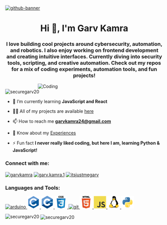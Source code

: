 <a href="https://ibb.co/KK2gkfs">
  <img align="center" width="1920"  src="https://i.ibb.co/wcSqXPQ/github-banner.png" alt="github-banner" border="0" />
</a>


<h1 align="center">Hi 👋, I'm Garv Kamra</h1>
<h3 align="center">I love building cool projects around cybersecurity, automation, and robotics. I also enjoy working on frontend development and creating intuitive interfaces. Currently diving into security tools, scripting, and creative automation. Check out my repos for a mix of coding experiments, automation tools, and fun projects!</h3>
<img align="right" alt="Coding" width="400" src="https://imgs.search.brave.com/NzLnKic1SAUhYLjkS01D-YkJ3qjTx0UVQB8h-lx6Jn0/rs:fit:860:0:0:0/g:ce/aHR0cHM6Ly9naWZk/Yi5jb20vaW1hZ2Vz/L2hpZ2gvY29kaW5n/LXBlbmd1aW4taS1s/aWtlLXByZXNzaW5n/LWJ1dHRvbnMtcHV2/M2NvYzV6NHBrdGg1/MS5naWY.gif">

<p align="left"> <img src="https://komarev.com/ghpvc/?username=securegarv20&label=Profile%20views&color=0e75b6&style=flat" alt="securegarv20" /> </p>

- 🌱 I’m currently learning **JavaScript and React**

- 👨‍💻 All of my projects are available [here](https://securegarv20.github.io/Portfolio/)

- 📫 How to reach me **garvkamra24@gmail.com**

- 📄 Know about my [Experiences](https://drive.google.com/file/d/19d41VaOE7EtEnS_QM_sK6fuzvOuiw6oE/view)

- ⚡ Fun fact **I never really liked coding, but here I am, learning Python & JavaScript!**

<h3 align="left">Connect with me:</h3>
<p align="left">
<a href="https://linkedin.com/in/garvkamra" target="blank"><img align="center" src="https://raw.githubusercontent.com/rahuldkjain/github-profile-readme-generator/master/src/images/icons/Social/linked-in-alt.svg" alt="garvkamra" height="30" width="40" /></a>
<a href="https://fb.com/garv.kamra.1" target="blank"><img align="center" src="https://raw.githubusercontent.com/rahuldkjain/github-profile-readme-generator/master/src/images/icons/Social/facebook.svg" alt="garv.kamra.1" height="30" width="40" /></a>
<a href="https://instagram.com/itsjustmegarv" target="blank"><img align="center" src="https://raw.githubusercontent.com/rahuldkjain/github-profile-readme-generator/master/src/images/icons/Social/instagram.svg" alt="itsjustmegarv" height="30" width="40" /></a>
</p>

<h3 align="left">Languages and Tools:</h3>
<p align="left"> <a href="https://www.arduino.cc/" target="_blank" rel="noreferrer"> <img src="https://cdn.worldvectorlogo.com/logos/arduino-1.svg" alt="arduino" width="40" height="40"/> </a> <a href="https://www.cprogramming.com/" target="_blank" rel="noreferrer"> <img src="https://raw.githubusercontent.com/devicons/devicon/master/icons/c/c-original.svg" alt="c" width="40" height="40"/> </a> <a href="https://www.w3schools.com/cpp/" target="_blank" rel="noreferrer"> <img src="https://raw.githubusercontent.com/devicons/devicon/master/icons/cplusplus/cplusplus-original.svg" alt="cplusplus" width="40" height="40"/> </a> <a href="https://www.w3schools.com/css/" target="_blank" rel="noreferrer"> <img src="https://raw.githubusercontent.com/devicons/devicon/master/icons/css3/css3-original-wordmark.svg" alt="css3" width="40" height="40"/> </a> <a href="https://git-scm.com/" target="_blank" rel="noreferrer"> <img src="https://www.vectorlogo.zone/logos/git-scm/git-scm-icon.svg" alt="git" width="40" height="40"/> </a> <a href="https://www.w3.org/html/" target="_blank" rel="noreferrer"> <img src="https://raw.githubusercontent.com/devicons/devicon/master/icons/html5/html5-original-wordmark.svg" alt="html5" width="40" height="40"/> </a> <a href="https://developer.mozilla.org/en-US/docs/Web/JavaScript" target="_blank" rel="noreferrer"> <img src="https://raw.githubusercontent.com/devicons/devicon/master/icons/javascript/javascript-original.svg" alt="javascript" width="40" height="40"/> </a> <a href="https://www.linux.org/" target="_blank" rel="noreferrer"> <img src="https://raw.githubusercontent.com/devicons/devicon/master/icons/linux/linux-original.svg" alt="linux" width="40" height="40"/> </a> <a href="https://www.python.org" target="_blank" rel="noreferrer"> <img src="https://raw.githubusercontent.com/devicons/devicon/master/icons/python/python-original.svg" alt="python" width="40" height="40"/> </a> </p>

<p><img align="left" src="https://github-readme-stats.vercel.app/api/top-langs?username=securegarv20&show_icons=true&locale=en&layout=compact" alt="securegarv20" /></p>

<p>&nbsp;<img align="center" src="https://github-readme-stats.vercel.app/api?username=securegarv20&show_icons=true&locale=en" alt="securegarv20" /></p>
